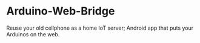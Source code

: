 # Arduino-Web-Bridge
Reuse your old cellphone as a home IoT server; Android app that puts your Arduinos on the web.

